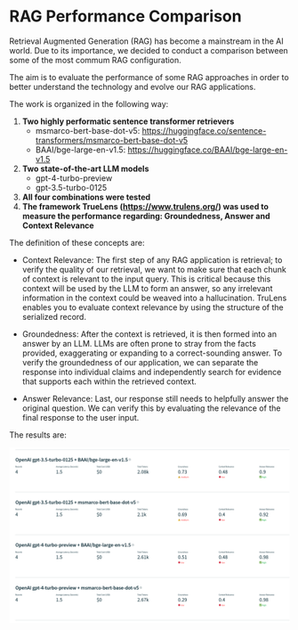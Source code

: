 # RAG Performance Comparison 

Retrieval Augmented Generation (RAG) has become a mainstream in the AI world. Due to its importance, we decided to conduct a comparison between some of the most commum RAG configuration.

The aim is to evaluate the performance of some RAG approaches in order to better understand the technology and evolve our RAG applications.

The work is organized in the following way:

1. **Two highly performatic sentence transformer retrievers**
    - msmarco-bert-base-dot-v5: https://huggingface.co/sentence-transformers/msmarco-bert-base-dot-v5
    - BAAI/bge-large-en-v1.5: https://huggingface.co/BAAI/bge-large-en-v1.5
2. **Two state-of-the-art LLM models**
   - gpt-4-turbo-preview
   - gpt-3.5-turbo-0125
3. **All four combinations were tested**
4. **The framework TrueLens (https://www.trulens.org/) was used to measure the performance regarding: Groundedness, Answer and Context Relevance**

The definition of these concepts are:

- Context Relevance: The first step of any RAG application is retrieval; to verify the quality of our retrieval, we want to make sure that each chunk of context is relevant to the input query. This is critical because this context will be used by the LLM to form an answer, so any irrelevant information in the context could be weaved into a hallucination. TruLens enables you to evaluate context relevance by using the structure of the serialized record.

- Groundedness: After the context is retrieved, it is then formed into an answer by an LLM. LLMs are often prone to stray from the facts provided, exaggerating or expanding to a correct-sounding answer. To verify the groundedness of our application, we can separate the response into individual claims and independently search for evidence that supports each within the retrieved context.

- Answer Relevance: Last, our response still needs to helpfully answer the original question. We can verify this by evaluating the relevance of the final response to the user input.

The results are:

![](rag-comparison.png)
